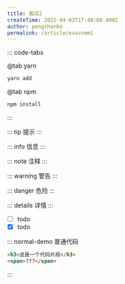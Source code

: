 ```yaml
---
title: 面试2
createTime: 2022-04-03T17:48:00.400Z
author: pengzhanbo
permalink: /article/exavsmm1
---
```


::: code-tabs

@tab yarn
``` bash
yarn add
```

@tab npm
``` bash
npm install
```

:::

::: tip
提示
:::

::: info
信息
:::

::: note
注释
:::

::: warning
警告
:::

::: danger
危险 
:::

::: details
详情
:::


- [ ] todo
- [x] todo

::: normal-demo 普通代码
```html
<h3>这是一个代码片段</h3>
<span>???</span>
```
:::
